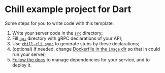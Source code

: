 # Chill example project for Dart

Some steps for you to write code with this template:

1. Write your server code in the [`src`](src/) directory;
2. Fill [`api`](api/) directory with gRPC declarations of your API;
3. Use [`chill-cli sync`](https://chill-cloud.github.io/docs/sync/) to generate stubs by these declarations;
3. (optional) If needed, change [Dockerfile in the `image` dir](image/Dockerfile) so that in could run your server;
4. [Follow the docs](https://chill-cloud.github.io/docs/) to manage dependencies for your service, and to deploy it.
